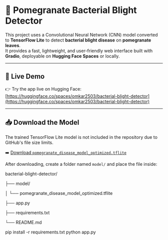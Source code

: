 # 🍃 Pomegranate Bacterial Blight Detector

This project uses a Convolutional Neural Network (CNN) model converted to **TensorFlow Lite** to detect **bacterial blight disease** on **pomegranate leaves**.  
It provides a fast, lightweight, and user-friendly web interface built with **Gradio**, deployable on **Hugging Face Spaces** or locally.

---

## 🔗 Live Demo

👉 Try the app live on Hugging Face:  
[https://huggingface.co/spaces/omkar2503/bacterial-blight-detector](https://huggingface.co/spaces/omkar2503/bacterial-blight-detector)

---

## 📥 Download the Model

The trained TensorFlow Lite model is not included in the repository due to GitHub's file size limits.

➡️ [Download `pomegranate_disease_model_optimized.tflite`](https://drive.google.com/file/d/1-82orr-CPDE8qDQaugkAWLllZypzP6rB/view?usp=sharing)

After downloading, create a folder named `model/` and place the file inside:

bacterial-blight-detector/

├── model/

│ └── pomegranate_disease_model_optimized.tflite

├── app.py

├── requirements.txt

└── README.md

pip install -r requirements.txt
python app.py
